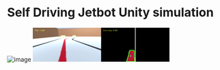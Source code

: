 # Self Driving Jetbot Unity simulation

![image](https://github.com/Andreew9504089/Robotics-Navigation-Exploration/blob/master/Final-SelfDrivingJetbot/puGnRj_009e15c23b975a1125dcf3e0cd35123d_00-00-07_00-00-45_2.gif)
![image](https://github.com/Andreew9504089/Robotics-Navigation-Exploration/blob/master/Final-SelfDrivingJetbot/puGnRj_5d4a69a85883cc18284f8f4ea35e7775_00-00-00_00-00-36_2.gif)
